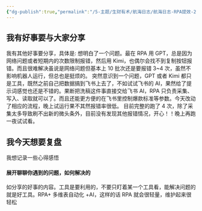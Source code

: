 ```yaml
---
{"dg-publish":true,"permalink":"/5-主题/生财有术/航海日志/航海日志-RPA提效-2024-03-25/","tags":["生财有术","航海日志","RPA提效"],"noteIcon":3,"created":"2024-03-25","updated":"2024-04-10"}
---
```


## 我有好事要与大家分享
我有其他好事要分享，具体是: 想明白了一个问题。最在 RPA 用 GPT，总是因为网络问题或者短期内的次数限制报错，然后用 Kimi，也偶尔会找不到复制按钮报错。而且很难解决虽说是网络问题但基本上 10 批次还是要报错 3~4 次，虽然不影响机器人运行，但总也是挺烦的。 突然意识到一个问题，GPT 或者 Kimi 都只是工具，既然之前自己把数据搞到飞书上去了，不如试试飞书的 AI，果然给了提示词感觉也还是不错的。果断把洗稿这件事直接交给飞书 AI，RPA 只负责采集、写入、读取就可以了。而且还能更方便的在飞书里控制爆款标准等参数。今天改动了相应的流程，晚上试运行果不其然报错率很低。 目前完整的跑了 4 次，除了采集太多导致刷不出新的微头条外，目前没有发现其他报错情况，开心！！晚上再跑一夜试试看。

## 我今天想要复盘 
我想记录一些心得感悟 

#### 展开聊聊你遇到的问题，如何解决的
如分享的好事的内容。工具是要利用的，不要只盯着某一个工具看，能解决问题的就是好工具。RPA+ 多维表自动化 +AI，这样的话 RPA 就会很轻量，维护起来很轻松